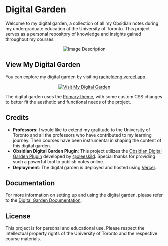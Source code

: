 # Digital Garden

Welcome to my digital garden, a collection of all my Obsidian notes during my undergraduate education at the University of Toronto. This project serves as a personal repository of knowledge and insights gained throughout my courses.

<p align="center">
  <img src="https://i.imgur.com/fFTVlXs.png" alt="Image Description">
</p>

## View My Digital Garden

You can explore my digital garden by visiting [racheldeng.vercel.app](https://racheldeng.vercel.app).

<p align="center">
  <a href="https://racheldeng.vercel.app" target="_blank">
    <img src="https://img.shields.io/badge/Visit%20My%20Digital%20Garden-Open%20in%20New%20Tab-blue" alt="Visit My Digital Garden">
  </a>
</p>

The digital garden uses the [Primary theme](https://primary-theme.github.io/), with some custom CSS changes to better fit the aesthetic and functional needs of the project.

## Credits

-   **Professors**: I would like to extend my gratitude to the University of Toronto and all the professors who have contributed to my learning journey. Their courses have been instrumental in shaping the content of this digital garden.
-   **Obsidian Digital Garden Plugin**: This project utilizes the [Obsidian Digital Garden Plugin](https://github.com/oleeskild/obsidian-digital-garden) developed by [@oleeskild](https://github.com/oleeskild). Special thanks for providing such a powerful tool to publish notes online.
-   **Deployment**: The digital garden is deployed and hosted using [Vercel](https://vercel.com).

## Documentation

For more information on setting up and using the digital garden, please refer to the [Digital Garden Documentation](https://dg-docs.ole.dev/).

## License

This project is for personal and educational use. Please respect the intellectual property rights of the University of Toronto and the respective course materials.

